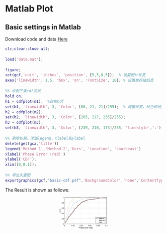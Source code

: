# Matlab Plot

## Basic settings in Matlab

Download code and data [Here](https://github.com/XPengZhao/Data-Visualization/tree/main/matlab-code/basic)

```matlab
clc;clear;close all;

load('data.mat');

figure;
set(gcf,'unit', 'inches', 'position', [5,5,8,5]);  % 设置图片长宽
axes('linewidth', 1.5, 'box', 'on', 'FontSize', 18); % 设置坐标轴线宽

%% 绘制三条cdf曲线
hold on;
h1 = cdfplot(m1);  %绘制cdf
set(h1, 'linewidth', 3, 'Color', [86, 21, 21]/255);  % 调整线宽，线色和线型
h2 = cdfplot(m2);
set(h2, 'linewidth', 3, 'Color', [205, 217, 235]/255);
h3 = cdfplot(m3);
set(h3, 'linewidth', 3, 'Color', [239, 210, 173]/255, 'linestyle',':');

%% 删除标题，添加legend，xlabel和ylabel
delete(get(gca,'title'))
legend('Method 1','Method 2','Ours', 'Location', 'southeast')
xlabel('Phase Error (rad)')
ylabel('CDF');
xlim([0,0.1]);

%% 导出矢量图
exportgraphics(gcf,"basic-cdf.pdf",'BackgroundColor','none','ContentType','vector')
```
The Result is shown as follows:

<div style="text-align:center;">
<img src="img/basic-cdf.png" style="zoom:15%;" />
</div>